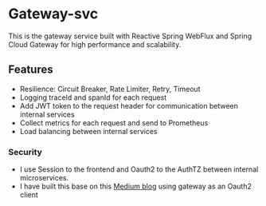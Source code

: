 # Gateway-svc
This is the gateway service built with Reactive Spring WebFlux and Spring Cloud Gateway for high performance and scalability.
## Features
- Resilience: Circuit Breaker, Rate Limiter, Retry, Timeout
- Logging traceId and spanId for each request
- Add JWT token to the request header for communication between internal services
- Collect metrics for each request and send to Prometheus
- Load balancing between internal services
### Security
- I use Session to the frontend and Oauth2  to the AuthTZ between internal microservices.
- I have built this base on this [Medium blog](https://medium.com/@a.zagarella/microservices-architecture-a-real-business-world-scenario-c77c31a957fb)
using gateway as an Oauth2 client

